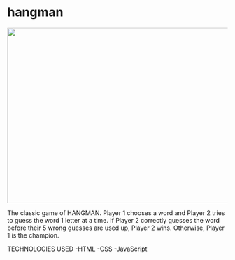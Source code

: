 # hangman
<div id="header" align="center">
    <img src="https://imgur.com/a/TkeiwCL" width="800" height="400">
</div>

The classic game of HANGMAN. Player 1 chooses a word and Player 2 tries to guess the word 1 letter at a time. If Player 2 correctly guesses the word before their 5 wrong guesses are used up, Player 2 wins. Otherwise, Player 1 is the champion.


TECHNOLOGIES USED
-HTML
-CSS
-JavaScript
